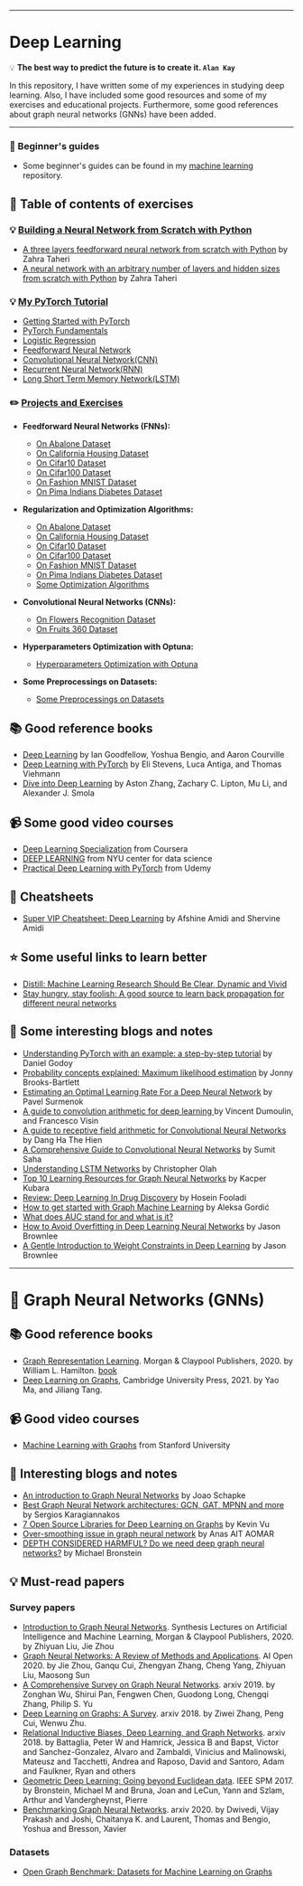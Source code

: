 
---
# Deep Learning

:bulb: **The best way to predict the future is to create it. `Alan Kay`**   
 
In this repository, I have written some of my experiences in studying deep learning. Also, I have included some good resources and some of my exercises and educational projects. Furthermore, some good references about graph neural networks (GNNs) have been added.

---
### :paperclip:  Beginner's guides
  - Some beginner's guides can be found in my [machine learning](https://github.com/zata213/path2ml) repository.
 
## :notebook_with_decorative_cover: Table of contents of exercises

 ### :bulb: [Building a Neural Network from Scratch with Python](https://github.com/zahta/path2dl/tree/master/Building_Neural_Network_Scratch_Python)

- [A three layers feedforward neural network from scratch with Python](https://github.com/zahta/path2dl/blob/master/Building_Neural_Network_Scratch_Python/3_layers_FNN.ipynb) by Zahra Taheri
- [A neural network with an arbitrary number of layers and hidden sizes from scratch with Python](https://github.com/zahta/path2dl/blob/master/Building_Neural_Network_Scratch_Python/Arbitrary_layers_FNN.ipynb) by Zahra Taheri
  
 ### :bulb: [My PyTorch Tutorial](https://github.com/zahta/path2dl/tree/master/PyTorch_Tutorial)

  - [Getting Started with PyTorch](https://github.com/zahta/path2dl/tree/master/PyTorch_Tutorial/Getting_Started_with_PyTorch)
  - [PyTorch Fundamentals](https://github.com/zahta/path2dl/tree/master/PyTorch_Tutorial/PyTorch_Fundamentals)
  - [Logistic Regression](https://github.com/zahta/path2dl/tree/master/PyTorch_Tutorial/Logistic_Regression)
  - [Feedforward Neural Network](https://github.com/zahta/path2dl/tree/master/PyTorch_Tutorial/Feedforward_Neural_Network)
  - [Convolutional Neural Network(CNN)](https://github.com/zahta/path2dl/tree/master/PyTorch_Tutorial/Convolutional_Neural_Network(CNN))
  - [Recurrent Neural Network(RNN)](https://github.com/zahta/path2dl/tree/master/PyTorch_Tutorial/Recurrent_Neural_Network(RNN))
  - [Long Short Term Memory Network(LSTM)](https://github.com/zahta/path2dl/tree/master/PyTorch_Tutorial/Long_Short_Term_Memory_Networks(LSTM))  

 ### :pencil2: [Projects and Exercises](https://github.com/zahta/path2dl/tree/master/Projects_Exercises)


* **Feedforward Neural Networks (FNNs):**

    - [On Abalone Dataset](https://github.com/zahta/path2dl/tree/master/Projects_Exercises/Abalone_Feedforward_Neural_Networks_FNN)
    - [On California Housing Dataset](https://github.com/zahta/path2dl/tree/master/Projects_Exercises/California_Housing_Feedforward_Neural_Networks_FNN)
    - [On Cifar10 Dataset](https://github.com/zahta/path2dl/tree/master/Projects_Exercises/Cifar10_Feedforward_Neural_Networks_FNN)
    - [On Cifar100 Dataset](https://github.com/zahta/path2dl/tree/master/Projects_Exercises/Cifar100_Feedforward_Neural_Networks_FNN)
    - [On Fashion MNIST Dataset](https://github.com/zahta/path2dl/tree/master/Projects_Exercises/Fashion_MNIST_Feedforward_Neural_Networks_FNN)
    - [On Pima Indians Diabetes Dataset](https://github.com/zahta/path2dl/tree/master/Projects_Exercises/Pima_Indians_Diabetes_Feedforward_Neural_Networks_FNN)

* **Regularization and Optimization Algorithms:**

    - [On Abalone Dataset](https://github.com/zahta/path2dl/tree/master/Projects_Exercises/Abalone_Regularization)
    - [On California Housing Dataset](https://github.com/zahta/path2dl/tree/master/Projects_Exercises/California_Housing_Values_Regularization)
    - [On Cifar10 Dataset](https://github.com/zahta/path2dl/tree/master/Projects_Exercises/Cifar10_Regularization)
    - [On Cifar100 Dataset](https://github.com/zahta/path2dl/tree/master/Projects_Exercises/Cifar100_Regularization)
    - [On Fashion MNIST Dataset](https://github.com/zahta/path2dl/tree/master/Projects_Exercises/Fashion_MNIST_Regularization)
    - [On Pima Indians Diabetes Dataset](https://github.com/zahta/path2dl/tree/master/Projects_Exercises/Pima_Indians_Diabetes_Regularization)
    - [Some Optimization Algorithms](https://github.com/zahta/path2dl/tree/master/Projects_Exercises/Regularizations_Optimizations)

* **Convolutional Neural Networks (CNNs):**

    - [On Flowers Recognition Dataset](https://github.com/zahta/path2dl/tree/master/Projects_Exercises/Flowers_Recognition_Convolutional_Neural_Networks_CNN)
    - [On Fruits 360 Dataset](https://github.com/zahta/path2dl/tree/master/Projects_Exercises/Fruits_360_Convolutional_Neural_networks_CNN)

* **Hyperparameters Optimization with Optuna:**

    - [Hyperparameters Optimization with Optuna](https://github.com/zahta/path2dl/tree/master/Projects_Exercises/Hyperparameters_Optimization_Optuna)

* **Some Preprocessings on Datasets:**

    - [Some Preprocessings on Datasets](https://github.com/zahta/path2dl/tree/master/Projects_Exercises/Preprocessing_Datasets)

## :books: Good reference books
  - [Deep Learning](http://www.deeplearningbook.org/) by Ian Goodfellow, Yoshua Bengio, and Aaron Courville
  - [Deep Learning with PyTorch](https://github.com/deep-learning-with-pytorch/dlwpt-code) by Eli Stevens, Luca Antiga, and Thomas Viehmann 
  - [Dive into Deep Learning](https://d2l.ai/) by Aston Zhang, Zachary C. Lipton, Mu Li, and Alexander J. Smola

## :video_camera: Some good video courses
  - [Deep Learning Specialization](https://www.coursera.org/specializations/deep-learning) from Coursera
  - [DEEP LEARNING](https://atcold.github.io/pytorch-Deep-Learning/) from NYU center for data science
  - [Practical Deep Learning with PyTorch](https://www.udemy.com/course/practical-deep-learning-with-pytorch/) from Udemy
  
## :scroll: Cheatsheets
  - [Super VIP Cheatsheet: Deep Learning](https://github.com/afshinea/stanford-cs-230-deep-learning/raw/master/en/super-cheatsheet-deep-learning.pdf) by Afshine Amidi and Shervine Amidi
 
## :star: Some useful links to learn better
  - [Distill: Machine Learning Research Should Be Clear, Dynamic and Vivid](https://distill.pub/)
  - [Stay hungry, stay foolish: A good source to learn back propagation for different neural networks](https://www.adityaagrawal.net/blog/)

## :newspaper: Some interesting blogs and notes
 - [Understanding PyTorch with an example: a step-by-step tutorial](https://towardsdatascience.com/understanding-pytorch-with-an-example-a-step-by-step-tutorial-81fc5f8c4e8e) by Daniel Godoy
 - [Probability concepts explained: Maximum likelihood estimation](https://towardsdatascience.com/probability-concepts-explained-maximum-likelihood-estimation-c7b4342fdbb1) by Jonny Brooks-Bartlett
 - [Estimating an Optimal Learning Rate For a Deep Neural Network](https://towardsdatascience.com/estimating-optimal-learning-rate-for-a-deep-neural-network-ce32f2556ce0) by Pavel Surmenok
 - [A guide to convolution arithmetic for deep learning ](https://arxiv.org/pdf/1603.07285.pdf) by Vincent Dumoulin, and Francesco Visin
 - [A guide to receptive field arithmetic for Convolutional Neural Networks](https://medium.com/mlreview/a-guide-to-receptive-field-arithmetic-for-convolutional-neural-networks-e0f514068807) by Dang Ha The Hien
 - [A Comprehensive Guide to Convolutional Neural Networks](https://towardsdatascience.com/a-comprehensive-guide-to-convolutional-neural-networks-the-eli5-way-3bd2b1164a53) by Sumit Saha
 - [Understanding LSTM Networks](http://colah.github.io/posts/2015-08-Understanding-LSTMs/) by Christopher Olah
 - [Top 10 Learning Resources for Graph Neural Networks](https://towardsdatascience.com/top-10-learning-resources-for-graph-neural-networks-f24d4eb2cc2b) by Kacper Kubara
 - [Review: Deep Learning In Drug Discovery](https://towardsdatascience.com/review-deep-learning-in-drug-discovery-f4c89e3321e1) by Hosein Fooladi
 - [How to get started with Graph Machine Learning](https://gordicaleksa.medium.com/how-to-get-started-with-graph-machine-learning-afa53f6f963a) by Aleksa Gordić
 - [What does AUC stand for and what is it?](https://stats.stackexchange.com/questions/132777/what-does-auc-stand-for-and-what-is-it) 
 - [How to Avoid Overfitting in Deep Learning Neural Networks](https://machinelearningmastery.com/introduction-to-regularization-to-reduce-overfitting-and-improve-generalization-error/) by Jason Brownlee
 - [A Gentle Introduction to Weight Constraints in Deep Learning](https://machinelearningmastery.com/introduction-to-weight-constraints-to-reduce-generalization-error-in-deep-learning/) by Jason Brownlee

---

# :white_flower: Graph Neural Networks (GNNs)

## :books: Good reference books
  - [Graph Representation Learning](https://www.morganclaypool.com/doi/10.2200/S01045ED1V01Y202009AIM046). Morgan & Claypool Publishers, 2020. by William L. Hamilton. [book](https://www.cs.mcgill.ca/~wlh/grl_book/)
  - [Deep Learning on Graphs](https://www.cambridge.org/core/books/deep-learning-on-graphs/CF908050EECC148A9E6F3EAED6099DB4), Cambridge University Press, 2021. by Yao Ma, and Jiliang Tang.

## :video_camera: Good video courses
  - [Machine Learning with Graphs](https://www.youtube.com/playlist?list=PL-Y8zK4dwCrQyASidb2mjj_itW2-YYx6-) from Stanford University

## :newspaper: Interesting blogs and notes
  - [An introduction to Graph Neural Networks](https://towardsdatascience.com/an-introduction-to-graph-neural-networks-e23dc7bdfba5) by Joao Schapke
  - [Best Graph Neural Network architectures: GCN, GAT, MPNN and more](https://theaisummer.com/gnn-architectures/) by Sergios Karagiannakos
  - [7 Open Source Libraries for Deep Learning on Graphs](https://dzone.com/articles/open-source-libraries-for-deep-learning-graphs) by Kevin Vu
  - [Over-smoothing issue in graph neural network](https://towardsdatascience.com/over-smoothing-issue-in-graph-neural-network-bddc8fbc2472) by Anas AIT AOMAR
  - [DEPTH CONSIDERED HARMFUL? Do we need deep graph neural networks?](https://towardsdatascience.com/do-we-need-deep-graph-neural-networks-be62d3ec5c59) by Michael Bronstein
  
## 💡 Must-read papers

### Survey papers
  - [Introduction to Graph Neural Networks](https://www.morganclaypool.com/doi/10.2200/S00980ED1V01Y202001AIM045). Synthesis Lectures on Artificial Intelligence and Machine Learning, Morgan & Claypool Publishers, 2020. by Zhiyuan Liu, Jie Zhou
  - [Graph Neural Networks: A Review of Methods and Applications](https://www.sciencedirect.com/science/article/pii/S2666651021000012?via%3Dihub). AI Open 2020. by Jie Zhou, Ganqu Cui, Zhengyan Zhang, Cheng Yang, Zhiyuan Liu, Maosong Sun
  - [A Comprehensive Survey on Graph Neural Networks](https://arxiv.org/pdf/1901.00596.pdf). arxiv 2019. by Zonghan Wu, Shirui Pan, Fengwen Chen, Guodong Long, Chengqi Zhang, Philip S. Yu
  - [Deep Learning on Graphs: A Survey](https://arxiv.org/pdf/1812.04202.pdf). arxiv 2018. by Ziwei Zhang, Peng Cui, Wenwu Zhu.
  - [Relational Inductive Biases, Deep Learning, and Graph Networks](https://arxiv.org/pdf/1806.01261.pdf). arxiv 2018. by Battaglia, Peter W and Hamrick, Jessica B and Bapst, Victor and Sanchez-Gonzalez, Alvaro and Zambaldi, Vinicius and Malinowski, Mateusz and Tacchetti, Andrea and Raposo, David and Santoro, Adam and Faulkner, Ryan and others
  - [Geometric Deep Learning: Going beyond Euclidean data](https://arxiv.org/pdf/1611.08097.pdf). IEEE SPM 2017. by Bronstein, Michael M and Bruna, Joan and LeCun, Yann and Szlam, Arthur and Vandergheynst, Pierre
  - [Benchmarking Graph Neural Networks](https://arxiv.org/pdf/2003.00982.pdf). arxiv 2020. by Dwivedi, Vijay Prakash and Joshi, Chaitanya K. and Laurent, Thomas and Bengio, Yoshua and Bresson, Xavier

### Datasets
  - [Open Graph Benchmark: Datasets for Machine Learning on Graphs](https://arxiv.org/abs/2005.00687)
  
